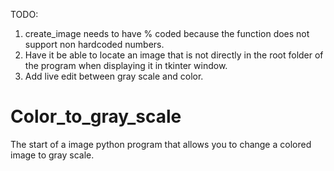 TODO:
1. create_image needs to have % coded because the function does not support non hardcoded numbers.	
2. Have it be able to locate an image that is not directly in the root folder of the program when displaying it in tkinter window.	
3. Add live edit between gray scale and color.

# Color_to_gray_scale
The start of a image python program that allows you to change a colored image to gray scale. 

